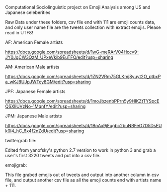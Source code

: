 Computational Sociolinguistic project on Emoji Analysis among US and Japanese celeberities

Raw Data under these folders, csv file end with 111 are emoji counts data, and only user name file are the tweets collection with extract emojis. Please read in UTF8!

AF: American Female artists

https://docs.google.com/spreadsheets/d/1wG-meRArV04Hccv9-JY0JgCW3QzM_UPxeVkib9EuTFQ/edit?usp=sharing

AM: American Male artists

https://docs.google.com/spreadsheets/d/1ZN2VRm75GLKmj8yuyt2O_ptbxPa_wKJ8UJpJWTcy8GM/edit?usp=sharing

JPF: Japanese Female artists

https://docs.google.com/spreadsheets/d/1moJbzenbPPrn5y9HlKZtTYSpcEQSXliUVzNo-1MqnfY/edit?usp=sharing

JPM: Japanese Male artists

https://docs.google.com/spreadsheets/d/1BnAx9jEugbc2buNBFeG7D5DsEUk0l4_hC_6x4f2nZdU/edit?usp=sharing

twittergrab file: 

Edited from yanofsky's python 2.7 version to work in python 3 and grab a user's first 3220 tweets and put into a csv file.

emojigrab:

This file grabed emojis out of tweets and output into another column in csv file, and output another csv file as all the emoji counts end with artists name + 111.
